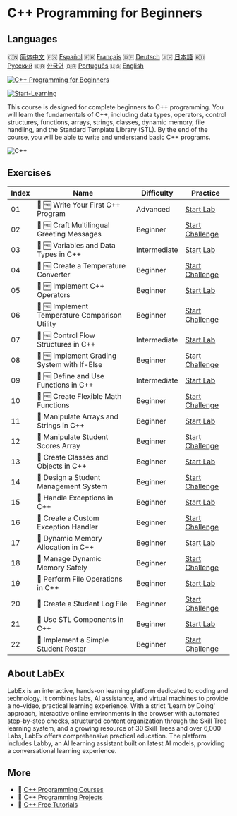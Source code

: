 # C++ Programming for Beginners

## Languages

🇨🇳 [简体中文](README_zh.md) 🇪🇸 [Español](README_es.md) 🇫🇷 [Français](README_fr.md) 🇩🇪 [Deutsch](README_de.md) 🇯🇵 [日本語](README_ja.md) 🇷🇺 [Русский](README_ru.md) 🇰🇷 [한국어](README_ko.md) 🇧🇷 [Português](README_pt.md) 🇺🇸 [English](README.md) 

[![C++ Programming for Beginners](https://cover-creator.labex.io/cpp-programming-for-beginners.png)](https://labex.io/courses/cpp-programming-for-beginners)

[![Start-Learning](https://img.shields.io/badge/Start-Learning-whitesmoke?style=for-the-badge)](https://labex.io/courses/cpp-programming-for-beginners)

This course is designed for complete beginners to C++ programming. You will learn the fundamentals of C++, including data types, operators, control structures, functions, arrays, strings, classes, dynamic memory, file handling, and the Standard Template Library (STL). By the end of the course, you will be able to write and understand basic C++ programs.

![C++](https://img.shields.io/badge/C++-whitesmoke?style=for-the-badge&logo=c++)


## Exercises

|   Index | Name                                           | Difficulty   | Practice                                                                                                                 |
|---------|------------------------------------------------|--------------|--------------------------------------------------------------------------------------------------------------------------|
|      01 | 📖 🆓 Write Your First C++ Program             | Advanced     | <a target='_blank' href='https://labex.io/tutorials/cpp-write-your-first-c-program-446069'>Start Lab</a>                 |
|      02 | 🎯 🆓 Craft Multilingual Greeting Messages     | Beginner     | <a target='_blank' href='https://labex.io/tutorials/cpp-craft-multilingual-greeting-messages-446094'>Start Challenge</a> |
|      03 | 📖 🆓 Variables and Data Types in C++          | Intermediate | <a target='_blank' href='https://labex.io/tutorials/cpp-variables-and-data-types-in-c-446078'>Start Lab</a>              |
|      04 | 🎯 🆓 Create a Temperature Converter           | Beginner     | <a target='_blank' href='https://labex.io/tutorials/c-create-a-temperature-converter-446144'>Start Challenge</a>         |
|      05 | 📖 🆓 Implement C++ Operators                  | Beginner     | <a target='_blank' href='https://labex.io/tutorials/cpp-implement-c-operators-446084'>Start Lab</a>                      |
|      06 | 🎯 🆓 Implement Temperature Comparison Utility | Beginner     | <a target='_blank' href='https://labex.io/tutorials/implement-temperature-comparison-utility-446145'>Start Challenge</a> |
|      07 | 📖 🆓 Control Flow Structures in C++           | Intermediate | <a target='_blank' href='https://labex.io/tutorials/cpp-control-flow-structures-in-c-446083'>Start Lab</a>               |
|      08 | 🎯 🆓 Implement Grading System with If-Else    | Beginner     | <a target='_blank' href='https://labex.io/tutorials/c-implement-grading-system-with-if-else-446149'>Start Challenge</a>  |
|      09 | 📖 🆓 Define and Use Functions in C++          | Intermediate | <a target='_blank' href='https://labex.io/tutorials/cpp-define-and-use-functions-in-c-446080'>Start Lab</a>              |
|      10 | 🎯 🆓 Create Flexible Math Functions           | Beginner     | <a target='_blank' href='https://labex.io/tutorials/c-create-flexible-math-functions-446161'>Start Challenge</a>         |
|      11 | 📖  Manipulate Arrays and Strings in C++       | Beginner     | <a target='_blank' href='https://labex.io/tutorials/cpp-manipulate-arrays-and-strings-in-c-446085'>Start Lab</a>         |
|      12 | 🎯  Manipulate Student Scores Array            | Beginner     | <a target='_blank' href='https://labex.io/tutorials/c-manipulate-student-scores-array-446194'>Start Challenge</a>        |
|      13 | 📖  Create Classes and Objects in C++          | Beginner     | <a target='_blank' href='https://labex.io/tutorials/cpp-create-classes-and-objects-in-c-446079'>Start Lab</a>            |
|      14 | 🎯  Design a Student Management System         | Beginner     | <a target='_blank' href='https://labex.io/tutorials/cpp-design-a-student-management-system-446288'>Start Challenge</a>   |
|      15 | 📖  Handle Exceptions in C++                   | Beginner     | <a target='_blank' href='https://labex.io/tutorials/cpp-handle-exceptions-in-c-446082'>Start Lab</a>                     |
|      16 | 🎯  Create a Custom Exception Handler          | Beginner     | <a target='_blank' href='https://labex.io/tutorials/cpp-create-a-custom-exception-handler-446292'>Start Challenge</a>    |
|      17 | 📖  Dynamic Memory Allocation in C++           | Beginner     | <a target='_blank' href='https://labex.io/tutorials/cpp-dynamic-memory-allocation-in-c-446081'>Start Lab</a>             |
|      18 | 🎯  Manage Dynamic Memory Safely               | Beginner     | <a target='_blank' href='https://labex.io/tutorials/cpp-manage-dynamic-memory-safely-446299'>Start Challenge</a>         |
|      19 | 📖  Perform File Operations in C++             | Beginner     | <a target='_blank' href='https://labex.io/tutorials/cpp-perform-file-operations-in-c-446086'>Start Lab</a>               |
|      20 | 🎯  Create a Student Log File                  | Beginner     | <a target='_blank' href='https://labex.io/tutorials/cpp-create-a-student-log-file-446297'>Start Challenge</a>            |
|      21 | 📖  Use STL Components in C++                  | Beginner     | <a target='_blank' href='https://labex.io/tutorials/cpp-use-stl-components-in-c-446087'>Start Lab</a>                    |
|      22 | 🎯  Implement a Simple Student Roster          | Beginner     | <a target='_blank' href='https://labex.io/tutorials/cpp-implement-a-simple-student-roster-446298'>Start Challenge</a>    |

## About LabEx

LabEx is an interactive, hands-on learning platform dedicated to coding and technology. It combines labs, AI assistance, and virtual machines to provide a no-video, practical learning experience. With a strict 'Learn by Doing' approach, interactive online environments in the browser with automated step-by-step checks, structured content organization through the Skill Tree learning system, and a growing resource of 30 Skill Trees and over 6,000 Labs, LabEx offers comprehensive practical education. The platform includes Labby, an AI learning assistant built on latest AI models, providing a conversational learning experience.

## More

- 🔗 [C++ Programming Courses](https://github.com/labex-labs/awesome-programming-courses)
- 🔗 [C++ Programming Projects](https://github.com/labex-labs/awesome-programming-projects)
- 🔗 [C++ Free Tutorials](https://github.com/labex-labs/cpp-free-tutorials)

